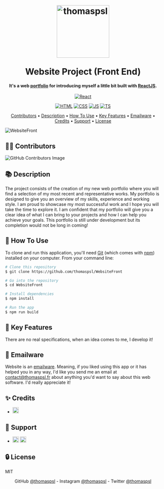 <h1 align="center">
  <p></p><p></p> 
  <a href="https://www.thomaspsl.fr"><img src="https://user-images.githubusercontent.com/84765571/216166816-aa52913c-abfd-453f-8dbf-962a5d147531.png" alt="thomaspsl" width="170"></a>
  <br><p></p>Website Project (Front End)<br>
</h1>
<h4 align="center">It's a web <a href="https://www.thomaspsl.fr" target="_blank">portfolio</a> for introducing myself a little bit built with <a href="https://fr.reactjs.org/" target="_blank">ReactJS</a>.</h4>

<!-- --------------------------------------------------------- -->

<p align="center">
  <a href="https://fr.reactjs.org/"><img src="https://img.shields.io/badge/React-18.2-5ED3F3" alt="React"></a>
</p>
<p align="center">
  <a href="https://html.com/"><img src="https://img.shields.io/badge/HTML-5.0-E34C26" alt="HTML"></a>
  <a href="https://developer.mozilla.org/fr/docs/Learn/CSS"><img src="https://img.shields.io/badge/CSS-3.0-563D7C" alt="CSS"></a>
  <a href="https://developer.mozilla.org/fr/docs/Learn/JavaScript"><img src="https://img.shields.io/badge/JS-_13.0_-F1E05A" alt="JS"></a>
  <a href="https://www.typescriptlang.org/"><img src="https://img.shields.io/badge/TS-4.8-3178C6" alt="TS"></a>
</p>

<!-- --------------------------------------------------------- -->

<p align="center">
  <a href="#-contributors">Contributors</a> •
  <a href="#-description">Description</a> •
  <a href="#-how-to-use">How To Use</a> •
  <a href="#-key-features">Key Features</a> •
  <a href="#-emailware">Emailware</a> •
  <a href="#-credits">Credits</a> •
  <a href="#-support">Support</a> •
  <a href="#-license">License</a>
</p>

<!-- --------------------------------------------------------- -->
![WebsiteFront](https://github.com/thomaspsl/WebsiteFront/assets/84765571/52061de2-2c13-4dda-b25e-7297cb02b1c0)

<!-- --------------------------------------------------------- -->

## 👨‍🎓 Contributors
![GitHub Contributors Image](https://contrib.rocks/image?repo=thomaspsl/Websitefront)

<!-- --------------------------------------------------------- -->

## 📚 Description
The project consists of the creation of my new web portfolio where you will find a selection of my most recent and representative works. My portfolio is designed to give you an overview of my skills, experience and working style. I am proud to showcase my most successful work and I hope you will take the time to explore it. I am confident that my portfolio will give you a clear idea of what I can bring to your projects and how I can help you achieve your goals. This portfolio is still under development but its completion would not be long in coming!

<!-- --------------------------------------------------------- -->

## 🚀 How To Use
To clone and run this application, you'll need [Git](https://git-scm.com) (which comes with [npm](http://npmjs.com)) installed on your computer. From your command line:
```bash
# Clone this repository
$ git clone https://github.com/thomaspsl/WebsiteFront

# Go into the repository
$ cd WebsiteFront

# Install dependencies
$ npm install

# Run the app
$ npm run build
```

<!-- --------------------------------------------------------- -->

## 🔑 Key Features
There are no real specifications, when an idea comes to me, I develop it!

<!-- --------------------------------------------------------- -->

## 📮 Emailware
Website is an [emailware](https://en.wiktionary.org/wiki/emailware). Meaning, if you liked using this app or it has helped you in any way, I'd like you send me an email at <contact@thomaspsl.fr> about anything you'd want to say about this web software. I'd really appreciate it!

<!-- --------------------------------------------------------- -->

## ✨ Credits
-   <a href="https://developer.android.com/jetpack/compose"><img src="https://img.shields.io/badge/Wavy%20Transitions-B404FB.svg?style=for-the-badge&logo=Npm&logoColor=white" height="20" alt="Jetpack%20Compose"></a>

<!-- --------------------------------------------------------- -->

## 💸 Support
-   <a href="https://www.patreon.com"><img src="https://img.shields.io/badge/Patreon-F96854?style=for-the-badge&logo=patreon&logoColor=white" height="20" alt="Patreon"></a>
    <a href="https://www.paypal.com"><img src="https://img.shields.io/badge/PayPal-00457C?style=for-the-badge&logo=paypal&logoColor=white" height="20" alt="Paypal"></a>

<!-- --------------------------------------------------------- -->

## 🔒 License
MIT

<!-- --------------------------------------------------------- -->

<p align="center">
  GitHub <a href="https://github.com/thomaspsl">@thomaspsl</a> - Instagram <a href="https://www.instagram.com/thomaspsl_">@thomaspsl</a> - Twitter <a href="https://twitter.com/thomaspsl_">@thomaspsl</a>
</p>
